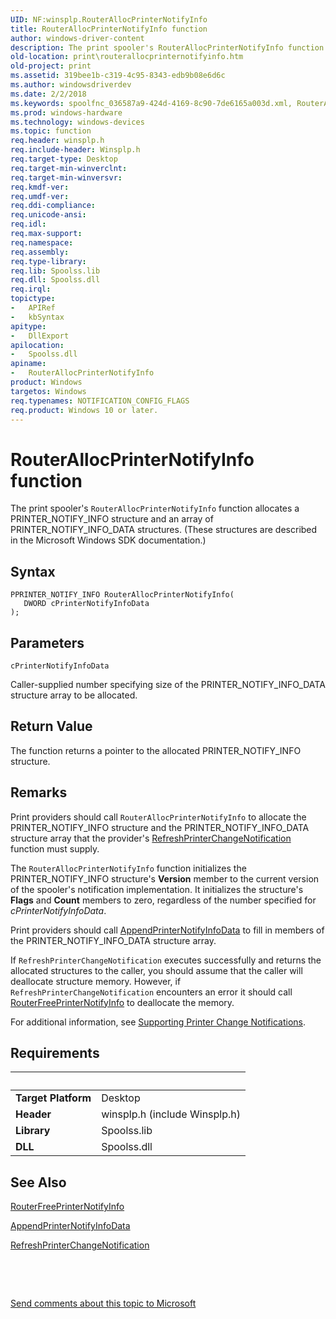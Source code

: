 ```yaml
---
UID: NF:winsplp.RouterAllocPrinterNotifyInfo
title: RouterAllocPrinterNotifyInfo function
author: windows-driver-content
description: The print spooler's RouterAllocPrinterNotifyInfo function allocates a PRINTER_NOTIFY_INFO structure and an array of PRINTER_NOTIFY_INFO_DATA structures.
old-location: print\routerallocprinternotifyinfo.htm
old-project: print
ms.assetid: 319bee1b-c319-4c95-8343-edb9b08e6d6c
ms.author: windowsdriverdev
ms.date: 2/2/2018
ms.keywords: spoolfnc_036587a9-424d-4169-8c90-7de6165a003d.xml, RouterAllocPrinterNotifyInfo function [Print Devices], winsplp/RouterAllocPrinterNotifyInfo, print.routerallocprinternotifyinfo, RouterAllocPrinterNotifyInfo
ms.prod: windows-hardware
ms.technology: windows-devices
ms.topic: function
req.header: winsplp.h
req.include-header: Winsplp.h
req.target-type: Desktop
req.target-min-winverclnt: 
req.target-min-winversvr: 
req.kmdf-ver: 
req.umdf-ver: 
req.ddi-compliance: 
req.unicode-ansi: 
req.idl: 
req.max-support: 
req.namespace: 
req.assembly: 
req.type-library: 
req.lib: Spoolss.lib
req.dll: Spoolss.dll
req.irql: 
topictype:
-	APIRef
-	kbSyntax
apitype:
-	DllExport
apilocation:
-	Spoolss.dll
apiname:
-	RouterAllocPrinterNotifyInfo
product: Windows
targetos: Windows
req.typenames: NOTIFICATION_CONFIG_FLAGS
req.product: Windows 10 or later.
---
```



# RouterAllocPrinterNotifyInfo function
The print spooler's <code>RouterAllocPrinterNotifyInfo</code> function allocates a PRINTER_NOTIFY_INFO structure and an array of PRINTER_NOTIFY_INFO_DATA structures. (These structures are described in the Microsoft Windows SDK documentation.)

## Syntax

````
PPRINTER_NOTIFY_INFO RouterAllocPrinterNotifyInfo(
   DWORD cPrinterNotifyInfoData
);
````

## Parameters

`cPrinterNotifyInfoData`

Caller-supplied number specifying size of the PRINTER_NOTIFY_INFO_DATA structure array to be allocated.


## Return Value

The function returns a pointer to the allocated PRINTER_NOTIFY_INFO structure.

## Remarks

Print providers should call <code>RouterAllocPrinterNotifyInfo</code> to allocate the PRINTER_NOTIFY_INFO structure and the PRINTER_NOTIFY_INFO_DATA structure array that the provider's <a href="https://msdn.microsoft.com/library/windows/hardware/ff561930">RefreshPrinterChangeNotification</a> function must supply.

The <code>RouterAllocPrinterNotifyInfo</code> function initializes the PRINTER_NOTIFY_INFO structure's <b>Version</b> member to the current version of the spooler's notification implementation. It initializes the structure's <b>Flags</b> and <b>Count</b> members to zero, regardless of the number specified for <i>cPrinterNotifyInfoData</i>.

Print providers should call <a href="..\winsplp\nf-winsplp-appendprinternotifyinfodata.md">AppendPrinterNotifyInfoData</a> to fill in members of the PRINTER_NOTIFY_INFO_DATA structure array.

If <code>RefreshPrinterChangeNotification</code> executes successfully and returns the allocated structures to the caller, you should assume that the caller will deallocate structure memory. However, if <code>RefreshPrinterChangeNotification</code> encounters an error it should call <a href="..\winsplp\nf-winsplp-routerfreeprinternotifyinfo.md">RouterFreePrinterNotifyInfo</a> to deallocate the memory.

For additional information, see <a href="https://msdn.microsoft.com/e75c6f89-9cef-4900-af89-edf1f7f786c7">Supporting Printer Change Notifications</a>.

## Requirements
| &nbsp; | &nbsp; |
| ---- |:---- |
| **Target Platform** | Desktop |
| **Header** | winsplp.h (include Winsplp.h) |
| **Library** | Spoolss.lib |
| **DLL** | Spoolss.dll |

## See Also

<a href="..\winsplp\nf-winsplp-routerfreeprinternotifyinfo.md">RouterFreePrinterNotifyInfo</a>



<a href="..\winsplp\nf-winsplp-appendprinternotifyinfodata.md">AppendPrinterNotifyInfoData</a>



<a href="https://msdn.microsoft.com/library/windows/hardware/ff561930">RefreshPrinterChangeNotification</a>



 

 

<a href="mailto:wsddocfb@microsoft.com?subject=Documentation%20feedback [print\print]:%20RouterAllocPrinterNotifyInfo function%20 RELEASE:%20(2/2/2018)&amp;body=%0A%0APRIVACY STATEMENT%0A%0AWe use your feedback to improve the documentation. We don't use your email address for any other purpose, and we'll remove your email address from our system after the issue that you're reporting is fixed. While we're working to fix this issue, we might send you an email message to ask for more info. Later, we might also send you an email message to let you know that we've addressed your feedback.%0A%0AFor more info about Microsoft's privacy policy, see http://privacy.microsoft.com/en-us/default.aspx." title="Send comments about this topic to Microsoft">Send comments about this topic to Microsoft</a>